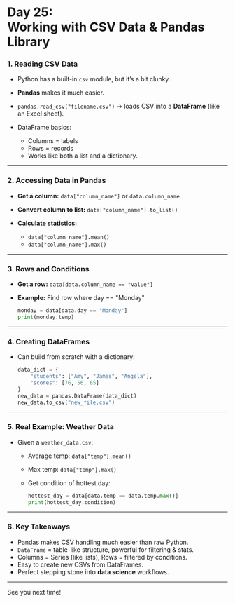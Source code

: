 # Day 25: <br/>Working with CSV Data & Pandas Library

### **1. Reading CSV Data**

* Python has a built-in `csv` module, but it’s a bit clunky.
* **Pandas** makes it much easier.
* `pandas.read_csv("filename.csv")` → loads CSV into a **DataFrame** (like an Excel sheet).
* DataFrame basics:

  * Columns = labels
  * Rows = records
  * Works like both a list and a dictionary.

---

### **2. Accessing Data in Pandas**

* **Get a column:**
  `data["column_name"]` or `data.column_name`
* **Convert column to list:**
  `data["column_name"].to_list()`
* **Calculate statistics:**

  * `data["column_name"].mean()`
  * `data["column_name"].max()`

---

### **3. Rows and Conditions**

* **Get a row:**
  `data[data.column_name == "value"]`
* **Example:** Find row where day == "Monday"

  ```python
  monday = data[data.day == "Monday"]
  print(monday.temp)
  ```

---

### **4. Creating DataFrames**

* Can build from scratch with a dictionary:

  ```python
  data_dict = {
      "students": ["Amy", "James", "Angela"],
      "scores": [76, 56, 65]
  }
  new_data = pandas.DataFrame(data_dict)
  new_data.to_csv("new_file.csv")
  ```

---

### **5. Real Example: Weather Data**

* Given a `weather_data.csv`:

  * Average temp: `data["temp"].mean()`
  * Max temp: `data["temp"].max()`
  * Get condition of hottest day:

    ```python
    hottest_day = data[data.temp == data.temp.max()]
    print(hottest_day.condition)
    ```

---

### **6. Key Takeaways**

* Pandas makes CSV handling much easier than raw Python.
* `DataFrame` = table-like structure, powerful for filtering & stats.
* Columns = Series (like lists), Rows = filtered by conditions.
* Easy to create new CSVs from DataFrames.
* Perfect stepping stone into **data science** workflows.

---
See you next time!
